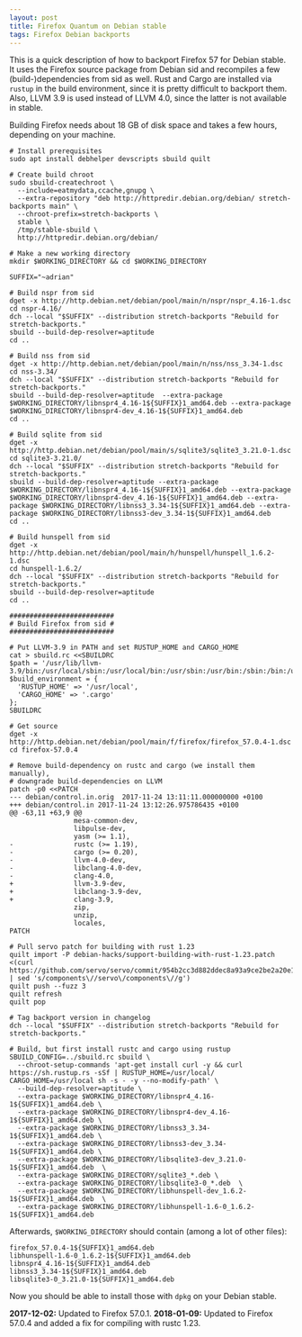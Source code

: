```yaml
---
layout: post
title: Firefox Quantum on Debian stable
tags: Firefox Debian backports
---
```


This is a quick description of how to backport Firefox 57 for Debian stable.
It uses the Firefox source package from Debian sid and recompiles a few (build-)dependencies from sid as well.
Rust and Cargo are installed via `rustup` in the build environment, since it is pretty difficult to backport them.
Also, LLVM 3.9 is used instead of LLVM 4.0, since the latter is not available in stable.

Building Firefox needs about 18 GB of disk space and takes a few hours, depending on your machine.


```shell
# Install prerequisites
sudo apt install debhelper devscripts sbuild quilt

# Create build chroot
sudo sbuild-createchroot \
  --include=eatmydata,ccache,gnupg \
  --extra-repository "deb http://httpredir.debian.org/debian/ stretch-backports main" \
  --chroot-prefix=stretch-backports \
  stable \
  /tmp/stable-sbuild \
  http://httpredir.debian.org/debian/

# Make a new working directory
mkdir $WORKING_DIRECTORY && cd $WORKING_DIRECTORY

SUFFIX="~adrian"

# Build nspr from sid
dget -x http://http.debian.net/debian/pool/main/n/nspr/nspr_4.16-1.dsc
cd nspr-4.16/
dch --local "$SUFFIX" --distribution stretch-backports "Rebuild for stretch-backports."
sbuild --build-dep-resolver=aptitude
cd ..

# Build nss from sid
dget -x http://http.debian.net/debian/pool/main/n/nss/nss_3.34-1.dsc
cd nss-3.34/
dch --local "$SUFFIX" --distribution stretch-backports "Rebuild for stretch-backports."
sbuild --build-dep-resolver=aptitude  --extra-package $WORKING_DIRECTORY/libnspr4_4.16-1${SUFFIX}1_amd64.deb --extra-package $WORKING_DIRECTORY/libnspr4-dev_4.16-1${SUFFIX}1_amd64.deb
cd ..

# Build sqlite from sid
dget -x http://http.debian.net/debian/pool/main/s/sqlite3/sqlite3_3.21.0-1.dsc
cd sqlite3-3.21.0/
dch --local "$SUFFIX" --distribution stretch-backports "Rebuild for stretch-backports."
sbuild --build-dep-resolver=aptitude --extra-package $WORKING_DIRECTORY/libnspr4_4.16-1${SUFFIX}1_amd64.deb --extra-package $WORKING_DIRECTORY/libnspr4-dev_4.16-1${SUFFIX}1_amd64.deb --extra-package $WORKING_DIRECTORY/libnss3_3.34-1${SUFFIX}1_amd64.deb --extra-package $WORKING_DIRECTORY/libnss3-dev_3.34-1${SUFFIX}1_amd64.deb
cd ..

# Build hunspell from sid
dget -x http://http.debian.net/debian/pool/main/h/hunspell/hunspell_1.6.2-1.dsc
cd hunspell-1.6.2/
dch --local "$SUFFIX" --distribution stretch-backports "Rebuild for stretch-backports."
sbuild --build-dep-resolver=aptitude
cd ..

##########################
# Build Firefox from sid #
##########################

# Put LLVM-3.9 in PATH and set RUSTUP_HOME and CARGO_HOME
cat > sbuild.rc <<SBUILDRC
$path = '/usr/lib/llvm-3.9/bin:/usr/local/sbin:/usr/local/bin:/usr/sbin:/usr/bin:/sbin:/bin:/usr/games';
$build_environment = {
  'RUSTUP_HOME' => '/usr/local',
  'CARGO_HOME' => '.cargo'
};
SBUILDRC

# Get source
dget -x http://http.debian.net/debian/pool/main/f/firefox/firefox_57.0.4-1.dsc
cd firefox-57.0.4

# Remove build-dependency on rustc and cargo (we install them manually),
# downgrade build-dependencies on LLVM
patch -p0 <<PATCH
--- debian/control.in.orig  2017-11-24 13:11:11.000000000 +0100
+++ debian/control.in 2017-11-24 13:12:26.975786435 +0100
@@ -63,11 +63,9 @@
                mesa-common-dev,
                libpulse-dev,
                yasm (>= 1.1),
-               rustc (>= 1.19),
-               cargo (>= 0.20),
-               llvm-4.0-dev,
-               libclang-4.0-dev,
-               clang-4.0,
+               llvm-3.9-dev,
+               libclang-3.9-dev,
+               clang-3.9,
                zip,
                unzip,
                locales,
PATCH

# Pull servo patch for building with rust 1.23
quilt import -P debian-hacks/support-building-with-rust-1.23.patch <(curl https://github.com/servo/servo/commit/954b2cc3d882ddec8a93a9ce2be2a20e11507bec.patch | sed 's/components\//servo\/components\//g')
quilt push --fuzz 3
quilt refresh
quilt pop

# Tag backport version in changelog
dch --local "$SUFFIX" --distribution stretch-backports "Rebuild for stretch-backports."

# Build, but first install rustc and cargo using rustup
SBUILD_CONFIG=../sbuild.rc sbuild \
  --chroot-setup-commands 'apt-get install curl -y && curl https://sh.rustup.rs -sSf | RUSTUP_HOME=/usr/local/ CARGO_HOME=/usr/local sh -s - -y --no-modify-path' \
  --build-dep-resolver=aptitude \
  --extra-package $WORKING_DIRECTORY/libnspr4_4.16-1${SUFFIX}1_amd64.deb \
  --extra-package $WORKING_DIRECTORY/libnspr4-dev_4.16-1${SUFFIX}1_amd64.deb \
  --extra-package $WORKING_DIRECTORY/libnss3_3.34-1${SUFFIX}1_amd64.deb \
  --extra-package $WORKING_DIRECTORY/libnss3-dev_3.34-1${SUFFIX}1_amd64.deb \
  --extra-package $WORKING_DIRECTORY/libsqlite3-dev_3.21.0-1${SUFFIX}1_amd64.deb  \
  --extra-package $WORKING_DIRECTORY/sqlite3_*.deb \
  --extra-package $WORKING_DIRECTORY/libsqlite3-0_*.deb  \
  --extra-package $WORKING_DIRECTORY/libhunspell-dev_1.6.2-1${SUFFIX}1_amd64.deb  \
  --extra-package $WORKING_DIRECTORY/libhunspell-1.6-0_1.6.2-1${SUFFIX}1_amd64.deb
```

Afterwards, `$WORKING_DIRECTORY` should contain (among a lot of other files):

```
firefox_57.0.4-1${SUFFIX}1_amd64.deb
libhunspell-1.6-0_1.6.2-1${SUFFIX}1_amd64.deb
libnspr4_4.16-1${SUFFIX}1_amd64.deb
libnss3_3.34-1${SUFFIX}1_amd64.deb
libsqlite3-0_3.21.0-1${SUFFIX}1_amd64.deb
```

Now you should be able to install those with `dpkg` on your Debian stable.

**<time>2017-12-02</time>:** Updated to Firefox 57.0.1.
**<time>2018-01-09</time>:** Updated to Firefox 57.0.4 and added a fix for compiling with rustc 1.23.
